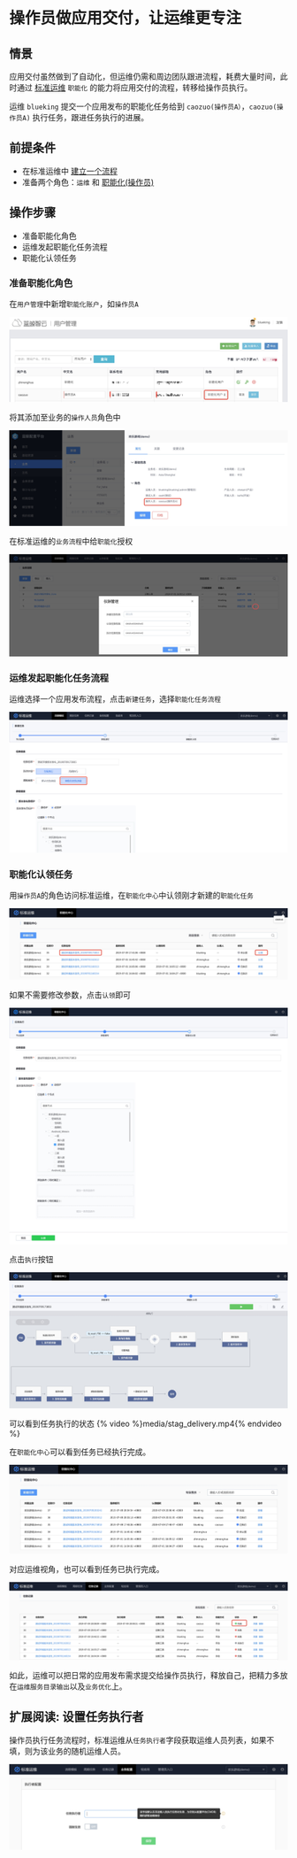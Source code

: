 # 操作员做应用交付，让运维更专注

## 情景

应用交付虽然做到了自动化，但运维仍需和周边团队跟进流程，耗费大量时间，此时通过 [标准运维](6.0/标准运维/产品简介/README.md) `职能化` 的能力将应用交付的流程，转移给操作员执行。

运维 `blueking` 提交一个应用发布的职能化任务给到 `caozuo(操作员A）`，`caozuo(操作员A)` 执行任务，跟进任务执行的进展。

## 前提条件
- 在标准运维中 [建立一个流程](6.0/标准运维/产品功能/flow.md)
- 准备两个角色：`运维` 和  [职能化(操作员)](6.0/PaaS平台/产品功能/系统管理/UserManage.md)

## 操作步骤
- 准备职能化角色
- 运维发起职能化任务流程
- 职能化认领任务

### 准备职能化角色

在`用户管理`中新增`职能化账户`，如`操作员A`

![-w1226](../assets/15626758602537.jpg)

将其添加至业务的`操作人员`角色中

![-w1358](../assets/15626757873636.jpg)

在标准运维的`业务流程`中给`职能化`授权

![-w1678](../assets/15626655943347.jpg)

### 运维发起职能化任务流程

运维选择一个应用发布流程，点击`新建任务`，选择`职能化任务流程`

![-w1673](../assets/15626651187357.jpg)

### 职能化认领任务
用`操作员A`的角色访问标准运维，在`职能化中心`中认领刚才新建的`职能化任务`

![-w1484](../assets/15626652375328.jpg)

如果不需要修改参数，点击`认领`即可

![-w2020](../assets/15626653433243.jpg)

点击`执行`按钮

![-w1666](../assets/15626726352252.jpg)

可以看到任务执行的状态
{% video %}media/stag_delivery.mp4{% endvideo %}

在`职能化中心`可以看到任务已经执行完成。

![-w1433](../assets/15627514845867.jpg)

对应运维视角，也可以看到任务已执行完成。

![-w1589](../assets/15627516202535.jpg)


如此，运维可以把日常的应用发布需求提交给操作员执行，释放自己，把精力多放在`运维服务目录输出`以及`业务优化`上。

## 扩展阅读: 设置任务执行者

操作员执行任务流程时，标准运维从`任务执行者`字段获取运维人员列表，如果不填，则为该业务的随机运维人员。

![-w1349](../assets/15626743700020.jpg)
